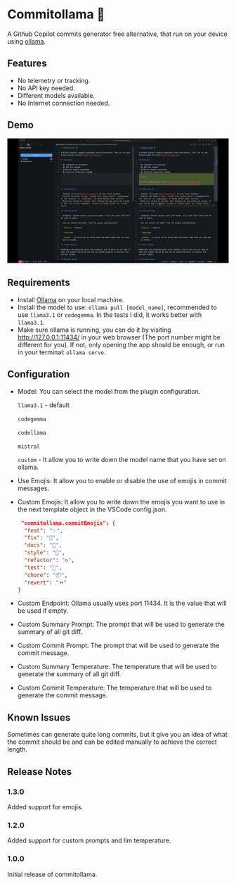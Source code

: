 # Commitollama 🦙

A Github Copilot commits generator free alternative, that run on your device using [ollama][1].

## Features

- No telemetry or tracking.
- No API key needed.
- Different models available.
- No Internet connection needed.

## Demo

![vscode-commitollama-demo][2]

## Requirements

- Install [Ollama][1] on your local machine.
- Install the model to use: `ollama pull [model_name]`, recommended to use `llama3.1` or `codegemma`. In the tests I did, it works better with `llama3.1`.
- Make sure ollama is running, you can do it by visiting http://127.0.0.1:11434/ in your web browser (The port number might be different for you). If not, only opening the app should be enough, or run in your terminal: `ollama serve`.

## Configuration

- Model: You can select the model from the plugin configuration.

  `llama3.1` - default

  `codegemma`

  `codellama`

  `mistral`

  `custom` - It allow you to write down the model name that you have set on ollama.

- Use Emojis: It allow you to enable or disable the use of emojis in commit messages.

- Custom Emojis: It allow you to write down the emojis you want to use in the next template object in the VSCode config.json.

  ```json
   "commitollama.commitEmojis": {
    "feat": "✨",
    "fix": "🐛",
    "docs": "📝",
    "style": "💎",
    "refactor": "♻️",
    "test": "🧪",
    "chore": "📦",
    "revert": "⏪"
  }
  ```

- Custom Endpoint: Ollama usually uses port 11434. It is the value that will be used if empty.

- Custom Summary Prompt: The prompt that will be used to generate the summary of all git diff.

- Custom Commit Prompt: The prompt that will be used to generate the commit message.

- Custom Summary Temperature: The temperature that will be used to generate the summary of all git diff.

- Custom Commit Temperature: The temperature that will be used to generate the commit message.

## Known Issues

Sometimes can generate quite long commits, but it give you an idea of what the commit should be and can be edited manually to achieve the correct length.

## Release Notes

### 1.3.0

Added support for emojis.

### 1.2.0

Added support for custom prompts and llm temperature.

### 1.0.0

Initial release of commitollama.

[1]: https://ollama.ai/
[2]: https://raw.githubusercontent.com/jepricreations/commitollama/main/commitollama-demo.gif

